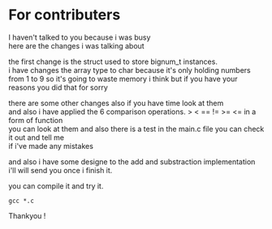 # For contributers

I haven't talked to you because i was busy<br>
here are the changes i was talking about

the first change is the struct used to store bignum_t instances.<br>
i have changes the array type to char because it's only holding numbers<br>
from 1 to 9 so it's going to waste memory  i think but if you have your reasons you did that for sorry<br>

there are some other changes also if you have time look at them <br>
and also i have applied the 6 comparison operations. > < == != >= <= in a form of function<br>
you can look at them and also there is a test in the main.c file you can check it out and tell me<br>
if i've made any mistakes

and also i have some designe to the add and substraction implementation i'll will send you once  i finish it.<br>

you can compile it and try it.
```
gcc *.c
```

Thankyou !

